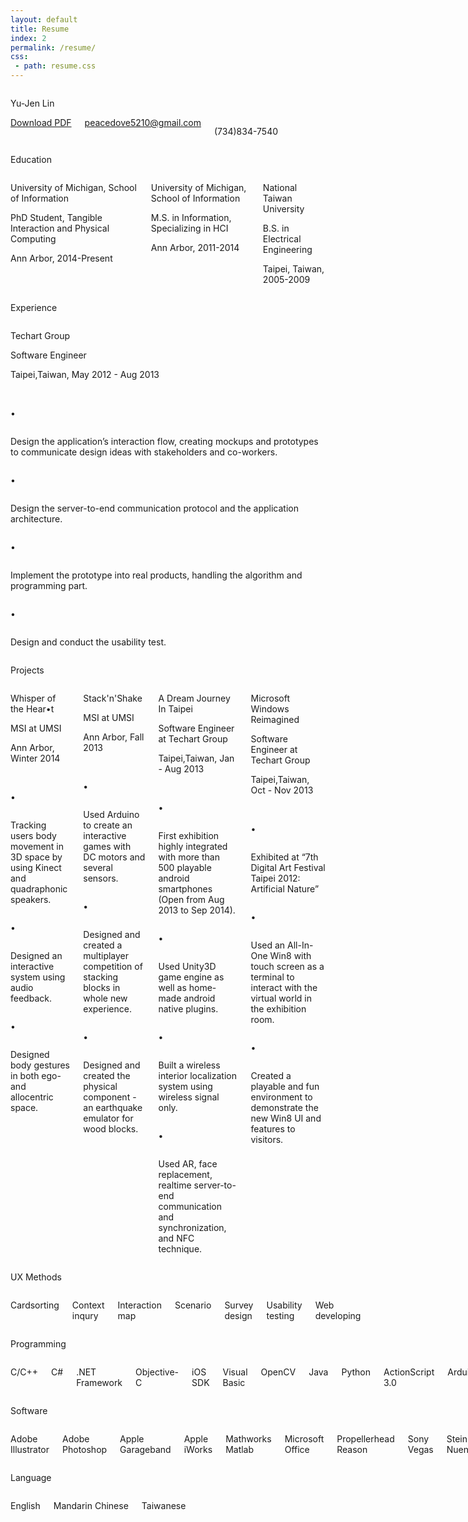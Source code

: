 ```yaml
---
layout: default
title: Resume
index: 2
permalink: /resume/
css:
 - path: resume.css
---
```

<div class="resume-table sixteen columns">
    <div class="resume-content alpha">
        <div class="row zero-bottom-margin">
            <div class="nine columns alpha no-margin">
                <p class="resume-title">Yu-Jen Lin</p>
            </div>
            <div class="four columns omega no-margin">
                <div class="row">
                    <div class="resume-download-btn">
                        <a href="#" target="_blank">Download PDF</a>
                    </div>
                </div>
                <div class="row">
                    <a class="mailto" href="mailto:peacedove5210@gmail.com">peacedove5210@gmail.com</a>
                </div>
                <div class="row">
                    <p class="resume-item-des">(734)834-7540</p>
                </div>
            </div>
        </div>
    </div>
</div>
<div class="row zero-bottom-margin">
    <div class="resume-table sixteen columns">
        <div class="resume-content">
            <div class="row zero-bottom-margin">
                <div class="two columns no-margin alpha">
                    <p class="resume-content-title">Education</p>
                </div>
                <div class="offset-by-one ten columns  no-margin omega">
                    <div class="row">
                        <div class="one resume-item">
                            <p class="resume-item-name">University of Michigan, School of Information</p>
                            <p class="resume-item-des">PhD Student, Tangible Interaction and Physical Computing</p>
                            <p class="resume-item-des">Ann Arbor, 2014-Present</p>
                        </div>
                    </div>
                    <div class="row">
                        <div class="one resume-item">
                            <p class="resume-item-name">University of Michigan, School of Information</p>
                            <p class="resume-item-des">M.S. in Information, Specializing in HCI</p>
                            <p class="resume-item-des">Ann Arbor, 2011-2014</p>
                        </div>
                    </div>
                    <div class="row">
                        <div class="one resume-item omega">
                            <p class="resume-item-name">National Taiwan University</p>
                            <p class="resume-item-des">B.S. in Electrical Engineering</p>
                            <p class="resume-item-des">Taipei, Taiwan, 2005-2009</p>
                        </div>
                    </div>
                </div>
            </div>
        </div>
    </div>
</div>
<div class="row zero-bottom-margin">
    <div class="resume-table sixteen columns">
        <div class="resume-content">
            <div class="row zero-bottom-margin">
                <div class="two columns alpha no-margin">
                    <p class="resume-content-title">Experience</p>
                </div>
                <div class="offset-by-one ten columns omega no-margin">
                    <div class="row">
                        <div class="one resume-item omega">
                            <p class="resume-item-name">Techart Group</p>
                            <p class="resume-item-des resume-job-title">Software Engineer</p>
                            <p class="resume-item-des">Taipei,Taiwan, May 2012 - Aug 2013</p>
                            <br />
                            <div class="row">
                                <div class="half column resume-bullet">
                                    <p>•</p>
                                </div>
                                <div class="ninehalf columns omega no-margin resume-bullet-content">
                                    <p class="resume-item-des border-bottom">
                                        Design the application’s interaction flow, creating mockups and prototypes to communicate design ideas with stakeholders and co-workers.
                                    </p>
                                </div>
                            </div>
                            <div class="row">
                                <div class="half column resume-bullet">
                                    <p>•</p>
                                </div>
                                <div class="ninehalf columns omega no-margin resume-bullet-content">
                                    <p class="resume-item-des border-bottom">
                                        Design the server-to-end communication protocol and the application architecture.
                                    </p>
                                </div>
                            </div>
                            <div class="row">
                                <div class="half column resume-bullet">
                                    <p>•</p>
                                </div>
                                <div class="ninehalf columns omega no-margin resume-bullet-content">
                                    <p class="resume-item-des border-bottom">
                                        Implement the prototype into real products, handling the algorithm and programming part.
                                    </p>
                                </div>
                            </div>
                            <div class="row">
                                <div class="half column resume-bullet">
                                    <p>•</p>
                                </div>
                                <div class="ninehalf columns omega no-margin resume-bullet-content">
                                    <p class="resume-item-des">
                                        Design and conduct the usability test.
                                    </p>
                                </div>
                            </div>
                        </div>
                    </div>
                </div>
            </div>
        </div>
    </div>
</div>
<div class="row zero-bottom-margin">
    <div class="resume-table sixteen columns">
        <div class="resume-content">
            <div class="row zero-bottom-margin">
                <div class="two columns alpha no-margin">
                    <p class="resume-content-title">Projects</p>
                </div>
                <div class="offset-by-one ten columns omega no-margin">
                    <div class="row">
                        <div class="one resume-item">
                            <a class="resume-link clearfix" href="{{ site.baseurl }}{% post_url 2014-10-20-whisper_of_the_heart %}"><span class="link-span"></span></a>
                            <div class="resume-item-detail">
                                <p class="resume-item-name">Whisper of the Hear•t</p>
                                <p class="resume-item-des resume-job-title">MSI at UMSI</p>
                                <p class="resume-item-des">Ann Arbor, Winter 2014</p>
                                <br />
                                <div class="row">
                                    <div class="half column resume-bullet">
                                        <p>•</p>
                                    </div>
                                    <div class="ninehalf columns omega no-margin resume-bullet-content">
                                        <p class="resume-item-des border-bottom">
                                            Tracking users body movement in 3D space by using Kinect and quadraphonic speakers.
                                        </p>
                                    </div>
                                </div>
                                <div class="row">
                                    <div class="half column resume-bullet">
                                        <p>•</p>
                                    </div>
                                    <div class="ninehalf columns omega no-margin resume-bullet-content">
                                        <p class="resume-item-des border-bottom">
                                            Designed an interactive system using audio feedback.
                                        </p>
                                    </div>
                                </div>
                                <div class="row">
                                    <div class="half column resume-bullet">
                                        <p>•</p>
                                    </div>
                                    <div class="ninehalf columns omega no-margin resume-bullet-content">
                                        <p class="resume-item-des border-bottom">
                                            Designed body gestures in both ego- and allocentric space.
                                        </p>
                                    </div>
                                </div>
                            </div>
                        </div>
                    </div>
                    <div class="row">
                        <div class="one resume-item">
                            <a class="resume-link clearfix" href="{{ site.baseurl }}{% post_url 2013-11-30-stacknshake %}"><span class="link-span"></span></a>
                            <div class="resume-item-detail">
                                <p class="resume-item-name">Stack'n'Shake</p>
                                <p class="resume-item-des resume-job-title">MSI at UMSI</p>
                                <p class="resume-item-des">Ann Arbor, Fall 2013</p>
                                <br />
                                <div class="row">
                                    <div class="half column resume-bullet">
                                        <p>•</p>
                                    </div>
                                    <div class="ninehalf columns omega no-margin resume-bullet-content">
                                        <p class="resume-item-des border-bottom">
                                            Used Arduino to create an interactive games with DC motors and several sensors.
                                        </p>
                                    </div>
                                </div>
                                <div class="row">
                                    <div class="half column resume-bullet">
                                        <p>•</p>
                                    </div>
                                    <div class="ninehalf columns omega no-margin resume-bullet-content">
                                        <p class="resume-item-des border-bottom">
                                            Designed and created a multiplayer competition of stacking blocks in whole new experience.
                                        </p>
                                    </div>
                                </div>
                                <div class="row">
                                    <div class="half column resume-bullet">
                                        <p>•</p>
                                    </div>
                                    <div class="ninehalf columns omega no-margin resume-bullet-content">
                                        <p class="resume-item-des border-bottom">
                                            Designed and created the physical component - an earthquake emulator for wood blocks.
                                        </p>
                                    </div>
                                </div>
                            </div>
                        </div>
                    </div>
                    <div class="row">
                        <div class="one resume-item">
                            <a class="resume-link clearfix" href="{{ site.baseurl }}{% post_url 2013-08-01-a_dream_journey_in_taipei%}"><span class="link-span"></span></a>
                            <div class="resume-item-detail">
                                <p class="resume-item-name">A Dream Journey In Taipei</p>
                                <p class="resume-item-des resume-job-title">Software Engineer at Techart Group</p>
                                <p class="resume-item-des">Taipei,Taiwan, Jan - Aug 2013</p>
                                <br />
                                <div class="row">
                                    <div class="half column resume-bullet">
                                        <p>•</p>
                                    </div>
                                    <div class="ninehalf columns omega no-margin resume-bullet-content">
                                        <p class="resume-item-des border-bottom">
                                            First exhibition highly integrated with more than 500 playable android smartphones (Open from Aug 2013 to Sep 2014).
                                        </p>
                                    </div>
                                </div>
                                <div class="row">
                                    <div class="half column resume-bullet">
                                        <p>•</p>
                                    </div>
                                    <div class="ninehalf columns omega no-margin resume-bullet-content">
                                        <p class="resume-item-des border-bottom">
                                            Used Unity3D game engine as well as home-made android native plugins.
                                        </p>
                                    </div>
                                </div>
                                <div class="row">
                                    <div class="half column resume-bullet">
                                        <p>•</p>
                                    </div>
                                    <div class="ninehalf columns omega no-margin resume-bullet-content">
                                        <p class="resume-item-des border-bottom">
                                            Built a wireless interior localization system using wireless signal only.
                                        </p>
                                    </div>
                                </div>
                                <div class="row">
                                    <div class="half column resume-bullet">
                                        <p>•</p>
                                    </div>
                                    <div class="ninehalf columns omega no-margin resume-bullet-content">
                                        <p class="resume-item-des">
                                            Used AR, face replacement, realtime server-to-end communication and synchronization, and NFC technique.
                                        </p>
                                    </div>
                                </div>
                            </div>
                        </div>
                    </div>
                    <div class="row">
                        <div class="one resume-item">
                            <a class="resume-link clearfix" href="{{ site.baseurl }}{% post_url 2012-11-30-windows8_reimagined %}"><span class="link-span"></span></a>
                            <div class="resume-item-detail">
                                <p class="resume-item-name">Microsoft Windows Reimagined</p>
                                <p class="resume-item-des resume-job-title">Software Engineer at Techart Group</p>
                                <p class="resume-item-des">Taipei,Taiwan, Oct - Nov 2013</p>
                                <br />
                                <div class="row">
                                    <div class="half column resume-bullet">
                                        <p>•</p>
                                    </div>
                                    <div class="ninehalf columns omega no-margin resume-bullet-content">
                                        <p class="resume-item-des border-bottom">
                                            Exhibited at “7th Digital Art Festival Taipei 2012: Artificial Nature”
                                        </p>
                                    </div>
                                </div>
                                <div class="row">
                                    <div class="half column resume-bullet">
                                        <p>•</p>
                                    </div>
                                    <div class="ninehalf columns omega no-margin resume-bullet-content">
                                        <p class="resume-item-des border-bottom">
                                            Used an All-In-One Win8 with touch screen as a terminal to interact with the virtual world in the exhibition room.
                                        </p>
                                    </div>
                                </div>
                                <div class="row">
                                    <div class="half column resume-bullet">
                                        <p>•</p>
                                    </div>
                                    <div class="ninehalf columns omega no-margin resume-bullet-content">
                                        <p class="resume-item-des">
                                            Created a playable and fun environment to demonstrate the new Win8 UI and features to visitors.
                                        </p>
                                    </div>
                                </div>
                            </div>
                        </div>
                    </div>
                </div>
            </div>
        </div>
    </div>
</div>
<div class="row zero-bottom-margin">
    <div class="resume-table sixteen columns">
        <div class="resume-content">
            <div class="row zero-bottom-margin">
                <div class="two columns no-margin alpha">
                    <p class="resume-content-title">UX Methods</p>
                </div>
                <div class="offset-by-one nine columns  no-margin omega">
                    <div class="three columns small-item no-margin">
                        <p>Cardsorting</p>
                    </div>
                    <div class="three columns small-item no-margin">
                        <p>Context inqury</p>
                    </div>
                    <div class="three columns small-item no-margin">
                        <p>Interaction map</p>
                    </div>
                    <div class="three columns small-item no-margin">
                        <p>Scenario</p>
                    </div>
                    <div class="three columns small-item no-margin">
                        <p>Survey design</p>
                    </div>
                    <div class="three columns small-item no-margin">
                        <p>Usability testing</p>
                    </div>
                    <div class="three columns small-item no-margin">
                        <p>Web developing</p>
                    </div>
                </div>
            </div>
        </div>
    </div>
</div>
<div class="row zero-bottom-margin">
    <div class="resume-table sixteen columns">
        <div class="resume-content">
            <div class="row zero-bottom-margin">
                <div class="two columns no-margin alpha">
                    <p class="resume-content-title">Programming</p>
                </div>
                <div class="offset-by-one nine columns  no-margin omega">
                    <div class="three columns small-item no-margin">
                        <p>C/C++</p>
                    </div>
                    <div class="three columns small-item no-margin">
                        <p>C#</p>
                    </div>
                    <div class="three columns small-item no-margin">
                        <p>.NET Framework</p>
                    </div>
                    <div class="three columns small-item no-margin">
                        <p>Objective-C</p>
                    </div>
                    <div class="three columns small-item no-margin">
                        <p>iOS SDK</p>
                    </div>
                    <div class="three columns small-item no-margin">
                        <p>Visual Basic</p>
                    </div>
                    <div class="three columns small-item no-margin">
                        <p>OpenCV</p>
                    </div>
                    <div class="three columns small-item no-margin">
                        <p>Java</p>
                    </div>
                    <div class="three columns small-item no-margin">
                        <p>Python</p>
                    </div>
                    <div class="three columns small-item no-margin">
                        <p>ActionScript 3.0</p>
                    </div>
                    <div class="three columns small-item no-margin">
                        <p>Arduino</p>
                    </div>
                    <div class="three columns small-item no-margin">
                        <p>Processing</p>
                    </div>
                    <div class="three columns small-item no-margin">
                        <p>HTML5</p>
                    </div>
                    <div class="three columns small-item no-margin">
                        <p>JavaScript</p>
                    </div>
                    <div class="three columns small-item no-margin">
                        <p>ShellScript</p>
                    </div>
                    <div class="three columns small-item no-margin">
                        <p>Cg(Shader)</p>
                    </div>
                </div>
            </div>
        </div>
    </div>
</div>
<div class="row zero-bottom-margin">
    <div class="resume-table sixteen columns">
        <div class="resume-content">
            <div class="row zero-bottom-margin">
                <div class="three columns no-margin alpha">
                    <p class="resume-content-title">Software</p>
                </div>
                <div class="nine columns  no-margin omega">
                    <div class="three columns small-item no-margin">
                        <p>Adobe Illustrator</p>
                    </div>
                    <div class="three columns small-item no-margin">
                        <p>Adobe Photoshop</p>
                    </div>
                    <div class="three columns small-item no-margin">
                        <p>Apple Garageband</p>
                    </div>
                    <div class="three columns small-item no-margin">
                        <p>Apple iWorks</p>
                    </div>
                    <div class="three columns small-item no-margin">
                        <p>Mathworks Matlab</p>
                    </div>
                    <div class="three columns small-item no-margin">
                        <p>Microsoft Office</p>
                    </div>
                    <div class="three columns small-item no-margin">
                        <p>Propellerhead Reason</p>
                    </div>
                    <div class="three columns small-item no-margin">
                        <p>Sony Vegas</p>
                    </div>
                    <div class="three columns small-item no-margin">
                        <p>Steinberg Nuendo</p>
                    </div>
                    <div class="three columns small-item no-margin">
                        <p>Unity3D</p>
                    </div>
                </div>
            </div>
        </div>
    </div>
</div>
<div class="row zero-bottom-margin">
    <div class="resume-table sixteen columns">
        <div class="resume-content omega">
            <div class="row zero-bottom-margin">
                <div class="three columns no-margin alpha">
                    <p class="resume-content-title">Language</p>
                </div>
                <div class="nine columns  no-margin omega">
                    <div class="three columns small-item no-margin">
                        <p>English</p>
                    </div>
                    <div class="three columns small-item no-margin">
                        <p>Mandarin Chinese</p>
                    </div>
                    <div class="three columns small-item no-margin">
                        <p>Taiwanese</p>
                    </div>
                </div>
            </div>
        </div>
    </div>
</div>
